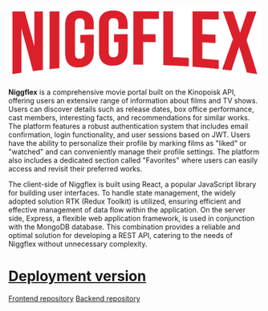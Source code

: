 <div align="center">
 <img src="./src/Assets/img/logo.png" alt="logo">
</div>

**Niggflex** is a comprehensive movie portal built on the Kinopoisk API, offering users an extensive range of information about films and TV shows. Users can discover details such as release dates, box office performance, cast members, interesting facts, and recommendations for similar works. The platform features a robust authentication system that includes email confirmation, login functionality, and user sessions based on JWT. Users have the ability to personalize their profile by marking films as "liked" or "watched" and can conveniently manage their profile settings. The platform also includes a dedicated section called "Favorites" where users can easily access and revisit their preferred works.

The client-side of Niggflex is built using React, a popular JavaScript library for building user interfaces. To handle state management, the widely adopted solution RTK (Redux Toolkit) is utilized, ensuring efficient and effective management of data flow within the application. On the server side, Express, a flexible web application framework, is used in conjunction with the MongoDB database. This combination provides a reliable and optimal solution for developing a REST API, catering to the needs of Niggflex without unnecessary complexity.

# [Deployment version](https://niggflex.vercel.app/)

[Frontend repository](https://github.com/ValeryGusso/Niggflex)
[Backend repository](https://github.com/ValeryGusso/Niggflex-authorization-server)
